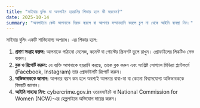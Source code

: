 ```yaml
---
title: "সাইবার বুলিং বা অনলাইন হয়রানির শিকার হলে কী করবেন?"
date: 2025-10-14
summary: "অনলাইনে কেউ আপনাকে বিরক্ত করলে বা আপনার সম্মানহানি করলে চুপ না থেকে আইনি ব্যবস্থা নিন।"
---
```


সাইবার বুলিং একটি শাস্তিযোগ্য অপরাধ। এর শিকার হলে:

1.  **প্রমাণ সংগ্রহ করুন:** আপনাকে পাঠানো মেসেজ, কমেন্ট বা পোস্টের স্ক্রিনশট তুলে রাখুন। প্রোফাইলের লিঙ্কটিও সেভ করুন।
2.  **ব্লক ও রিপোর্ট করুন:** যে ব্যক্তি আপনাকে হয়রানি করছে, তাকে ব্লক করুন এবং সংশ্লিষ্ট সোশ্যাল মিডিয়া প্ল্যাটফর্মে (Facebook, Instagram) তার প্রোফাইলটি রিপোর্ট করুন।
3.  **অভিভাবককে জানান:** আপনার বয়স কম হলে অবশ্যই আপনার বাবা-মা বা কোনো বিশ্বাসযোগ্য অভিভাবককে বিষয়টি জানান।
4.  **আইনি সাহায্য নিন:** cybercrime.gov.in ওয়েবসাইটে বা National Commission for Women (NCW)-এর হেল্পলাইনে অভিযোগ দায়ের করুন।
